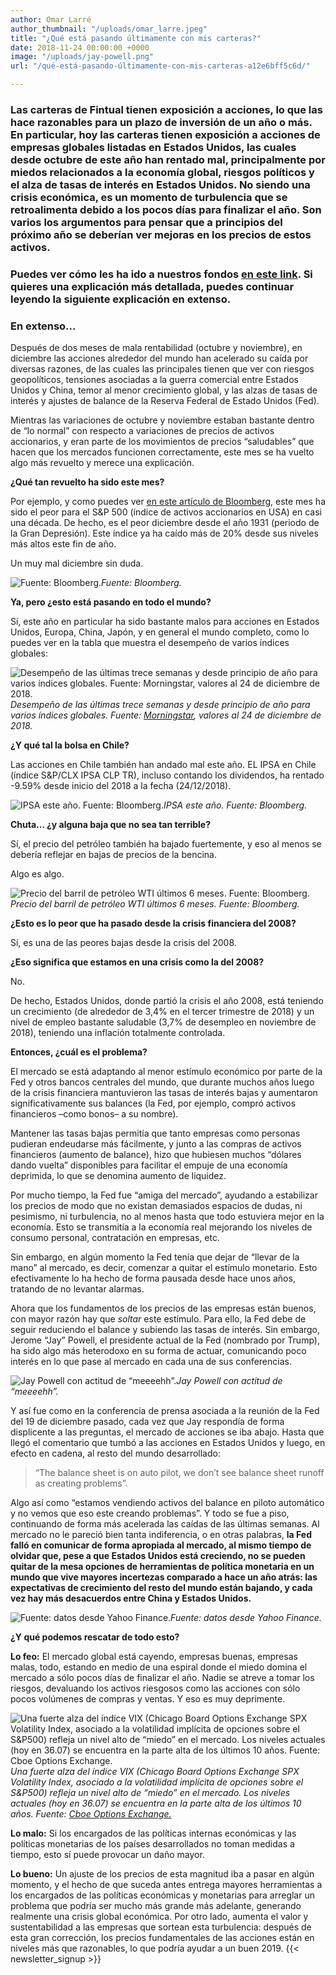 ```yaml
---
author: Omar Larré
author_thumbnail: "/uploads/omar_larre.jpeg"
title: "¿Qué está pasando últimamente con mis carteras?"
date: 2018-11-24 00:00:00 +0000
image: "/uploads/jay-powell.png"
url: "/qué-está-pasando-últimamente-con-mis-carteras-a12e6bff5c6d/"

---
```

### Las carteras de Fintual tienen exposición a acciones, lo que las hace razonables para un plazo de inversión de un año o más. En particular, hoy las carteras tienen exposición a acciones de empresas globales listadas en Estados Unidos, las cuales desde octubre de este año han rentado mal, principalmente por miedos relacionados a la economía global, riesgos políticos y el alza de tasas de interés en Estados Unidos. No siendo una crisis económica, es un momento de turbulencia que se retroalimenta debido a los pocos días para finalizar el año. Son varios los argumentos para pensar que a principios del próximo año se deberían ver mejoras en los precios de estos activos.

### Puedes ver cómo les ha ido a nuestros fondos [en este link](https://rentabilidad.fintual.com/). Si quieres una explicación más detallada, puedes continuar leyendo la siguiente explicación en extenso.

### En extenso…

Después de dos meses de mala rentabilidad (octubre y noviembre), en diciembre las acciones alrededor del mundo han acelerado su caída por diversas razones, de las cuales las principales tienen que ver con riesgos geopolíticos, tensiones asociadas a la guerra comercial entre Estados Unidos y China, temor al menor crecimiento global, y las alzas de tasas de interés y ajustes de balance de la Reserva Federal de Estado Unidos (Fed).

Mientras las variaciones de octubre y noviembre estaban bastante dentro de “lo normal” con respecto a variaciones de precios de activos accionarios, y eran parte de los movimientos de precios “saludables” que hacen que los mercados funcionen correctamente, este mes se ha vuelto algo más revuelto y merece una explicación.

**¿Qué tan revuelto ha sido este mes?**

Por ejemplo, y como puedes ver [en este artículo de Bloomberg](https://www.bloomberg.com/news/articles/2018-12-20/whimpers-bangs-and-bear-markets-how-bad-will-it-get-in-stocks), este mes ha sido el peor para el S&P 500 (índice de activos accionarios en USA) en casi una década. De hecho, es el peor diciembre desde el año 1931 (periodo de la Gran Depresión). Este índice ya ha caído más de 20% desde sus niveles más altos este fin de año.

Un muy mal diciembre sin duda.

![Fuente: Bloomberg.](/uploads/qué-está-pasa6723)*Fuente: Bloomberg.*

**Ya, pero ¿esto está pasando en todo el mundo?**

Sí, este año en particular ha sido bastante malos para acciones en Estados Unidos, Europa, China, Japón, y en general el mundo completo, como lo puedes ver en la tabla que muestra el desempeño de varios índices globales:

![Desempeño de las últimas trece semanas y desde principio de año para varios índices globales. Fuente: [Morningstar](/uploads/qué-está-pasa7411.html), valores al 24 de diciembre de 2018.](https://cdn-images-1.medium.com/max/2000/0*FXwtNKtLtznZfPcU)*Desempeño de las últimas trece semanas y desde principio de año para varios índices globales. Fuente: [Morningstar](http://news.morningstar.com/index/indexReturn.html), valores al 24 de diciembre de 2018.*

**¿Y qué tal la bolsa en Chile?**

Las acciones en Chile también han andado mal este año. EL IPSA en Chile (índice S&P/CLX IPSA CLP TR), incluso contando los dividendos, ha rentado -9.59% desde inicio del 2018 a la fecha (24/12/2018).

![IPSA este año. Fuente: Bloomberg.](/uploads/qué-está-pasa8204)*IPSA este año. Fuente: Bloomberg.*

**Chuta… ¿y alguna baja que no sea tan terrible?**

Sí, el precio del petróleo también ha bajado fuertemente, y eso al menos se debería reflejar en bajas de precios de la bencina.

Algo es algo.

![Precio del barril de petróleo WTI últimos 6 meses. Fuente: Bloomberg.](/uploads/qué-está-pasa4486)*Precio del barril de petróleo WTI últimos 6 meses. Fuente: Bloomberg.*

**¿Esto es lo peor que ha pasado desde la crisis financiera del 2008?**

Sí, es una de las peores bajas desde la crisis del 2008.

**¿Eso significa que estamos en una crisis como la del 2008?**

No.

De hecho, Estados Unidos, donde partió la crisis el año 2008, está teniendo un crecimiento (de alrededor de 3,4% en el tercer trimestre de 2018) y un nivel de empleo bastante saludable (3,7% de desempleo en noviembre de 2018), teniendo una inflación totalmente controlada.

**Entonces, ¿cuál es el problema?**

El mercado se está adaptando al menor estímulo económico por parte de la Fed y otros bancos centrales del mundo, que durante muchos años luego de la crisis financiera mantuvieron las tasas de interés bajas y aumentaron significativamente sus balances (la Fed, por ejemplo, compró activos financieros –como bonos– a su nombre).

Mantener las tasas bajas permitía que tanto empresas como personas pudieran endeudarse más fácilmente, y junto a las compras de activos financieros (aumento de balance), hizo que hubiesen muchos “dólares dando vuelta” disponibles para facilitar el empuje de una economía deprimida, lo que se denomina aumento de liquidez.

Por mucho tiempo, la Fed fue “amiga del mercado”, ayudando a estabilizar los precios de modo que no existan demasiados espacios de dudas, ni pesimismo, ni turbulencia, no al menos hasta que todo estuviera mejor en la economía. Esto se transmitía a la economía real mejorando los niveles de consumo personal, contratación en empresas, etc.

Sin embargo, en algún momento la Fed tenía que dejar de “llevar de la mano” al mercado, es decir, comenzar a quitar el estímulo monetario. Esto efectivamente lo ha hecho de forma pausada desde hace unos años, tratando de no levantar alarmas.

Ahora que los fundamentos de los precios de las empresas están buenos, con mayor razón hay que *soltar* este estímulo. Para ello, la Fed debe de seguir reduciendo el balance y subiendo las tasas de interés. Sin embargo, Jerome “Jay” Powell, el presidente actual de la Fed (nombrado por Trump), ha sido algo más heterodoxo en su forma de actuar, comunicando poco interés en lo que pase al mercado en cada una de sus conferencias.

![Jay Powell con actitud de “meeeehh”.](/uploads/qué-está-pasa3841)*Jay Powell con actitud de “meeeehh”.*

Y así fue como en la conferencia de prensa asociada a la reunión de la Fed del 19 de diciembre pasado, cada vez que Jay respondía de forma displicente a las preguntas, el mercado de acciones se iba abajo. Hasta que llegó el comentario que tumbó a las acciones en Estados Unidos y luego, en efecto en cadena, al resto del mundo desarrollado:
> “The balance sheet is on auto pilot, we don’t see balance sheet runoff as creating problems”.

Algo así como “estamos vendiendo activos del balance en piloto automático y no vemos que eso este creando problemas”. Y todo se fue a piso, continuando de forma más acelerada las caídas de las últimas semanas. Al mercado no le pareció bien tanta indiferencia, o en otras palabras, **la Fed falló en comunicar de forma apropiada al mercado, al mismo tiempo de olvidar que, pese a que Estados Unidos está creciendo, no se pueden quitar de la mesa opciones de herramientas de política monetaria en un mundo que vive mayores incertezas comparado a hace un año atrás: las expectativas de crecimiento del resto del mundo están bajando, y cada vez hay más desacuerdos entre China y Estados Unidos.**

![Fuente: datos desde Yahoo Finance.](/uploads/qué-está-pasa4074.png)*Fuente: datos desde Yahoo Finance.*

**¿Y qué podemos rescatar de todo esto?**

**Lo feo:** El mercado global está cayendo, empresas buenas, empresas malas, todo, estando en medio de una espiral donde el miedo domina el mercado a sólo pocos días de finalizar el año. Nadie se atreve a tomar los riesgos, devaluando los activos riesgosos como las acciones con sólo pocos volúmenes de compras y ventas. Y eso es muy deprimente.

![Una fuerte alza del índice VIX (Chicago Board Options Exchange SPX Volatility Index, asociado a la volatilidad implícita de opciones sobre el S&P500) refleja un nivel alto de “miedo” en el mercado. Los niveles actuales (hoy en 36.07) se encuentra en la parte alta de los últimos 10 años. Fuente: [Cboe Options Exchange.](/uploads/qué-está-pasa2018)](https://cdn-images-1.medium.com/max/2000/0*uyrucHURFh7qSliL)*Una fuerte alza del índice VIX (Chicago Board Options Exchange SPX Volatility Index, asociado a la volatilidad implícita de opciones sobre el S&P500) refleja un nivel alto de “miedo” en el mercado. Los niveles actuales (hoy en 36.07) se encuentra en la parte alta de los últimos 10 años. Fuente: [Cboe Options Exchange.](http://www.cboe.com/vix)*

**Lo malo:** Si los encargados de las políticas internas económicas y las políticas monetarias de los países desarrollados no toman medidas a tiempo, esto sí puede provocar un daño mayor.

**Lo bueno:** Un ajuste de los precios de esta magnitud iba a pasar en algún momento, y el hecho de que suceda antes entrega mayores herramientas a los encargados de las políticas económicas y monetarias para arreglar un problema que podría ser mucho más grande más adelante, generando realmente una crisis global económica. Por otro lado, aumenta el valor y sustentabilidad a las empresas que sortean esta turbulencia: después de esta gran corrección, los precios fundamentales de las acciones están en niveles más que razonables, lo que podría ayudar a un buen 2019.
 {{< newsletter_signup >}}